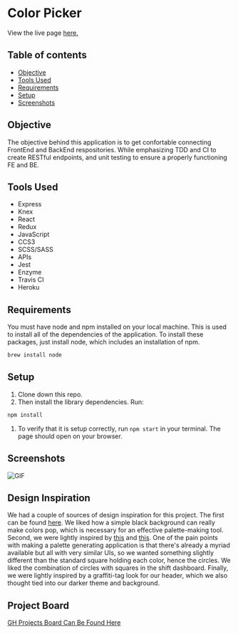 # Color Picker
View the live page [here.](https://color-picker-fe.herokuapp.com/)

## Table of contents
* [Objective](#Objective)
* [Tools Used](#Tools-Used)
* [Requirements](#Requirements)
* [Setup](#Setup)
* [Screenshots](#Screenshots)

## Objective

  The objective behind this application is to get confortable connecting FrontEnd and BackEnd respositories. While emphasizing TDD and CI to create RESTful endpoints, and unit testing to ensure a properly functioning FE and BE.

## Tools Used
- Express
- Knex
- React
- Redux
- JavaScript
- CCS3
- SCSS/SASS
- APIs
- Jest
- Enzyme
- Travis CI
- Heroku

## Requirements

You must have node and npm installed on your local machine. This is used to install all of the dependencies of the application. To install these packages, just install node, which includes an installation of npm.

```bash
brew install node
```

## Setup

1. Clone down this repo.
1. Then install the library dependencies. Run:

```bash
npm install
```
1. To verify that it is setup correctly, run `npm start` in your terminal. The page should open on your browser.

## Screenshots
![GIF]()

## Design Inspiration

We had a couple of sources of design inspiration for this project. The first can be found [here](https://dribbble.com/shots/8971108-Biometrics-DD-Animation-Series). We liked how a simple black background can really make colors pop, which is necessary for an effective palette-making tool. Second, we were lightly inspired by [this](https://dribbble.com/shots/6437017-Shift-Dashboard-Dark-Mode) and [this](https://dribbble.com/shots/8956943-National-Park-Icons). One of the pain points with making a palette generating application is that there's already a myriad available but all with very similar UIs, so we wanted something slightly different than the standard square holding each color, hence the circles. We liked the combination of circles with squares in the shift dashboard. Finally, we were lightly inspired by a graffiti-tag look for our header, which we also thought tied into our darker theme and background.

## Project Board
[GH Projects Board Can Be Found Here](https://github.com/orgs/color-coordinated/projects/1)
